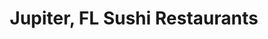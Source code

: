 ---
layout: city
title: Jupiter, FL Sushi Restaurants
permalink: /florida/jupiter/
stateAbbr: FL
stateName: Florida
cityName: Jupiter

---